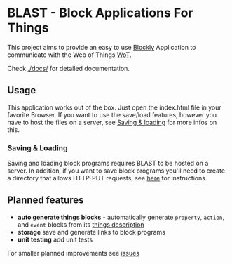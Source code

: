 # BLAST - Block Applications For Things 
This project aims to provide an easy to use [Blockly](https://developers.google.com/blockly) Application to communicate with the Web of Things [WoT](https://www.w3.org/TR/wot-architecture/).  

Check [./docs/](docs/) for detailed documentation.

## Usage
This application works out of the box. Just open the index.html file in your favorite Browser.
If you want to use the save/load features, however you have to host the files on a server, see [Saving & loading](#saving--loading) for more infos on this.

### Saving & Loading
Saving and loading block programs requires BLAST to be hosted on a server. In addition, if you want to save block programs you'll need to create a directory that allows HTTP-PUT requests, see [here](https://github.com/wintechis/wilde13/blob/master/FAQ.md#how-can-i-create-a-read-write-linked-data-server-based-on-the-apache-http-server) for instructions. 

## Planned features
* **auto generate things blocks** - automatically generate `property`, `action`, and `event` blocks from its [things description](https://www.w3.org/TR/wot-thing-description/)
* **storage** save and generate links to block programs
* **unit testing** add unit tests
  
For smaller planned improvements see [issues](https://github.com/wintechis/blast/issues)



